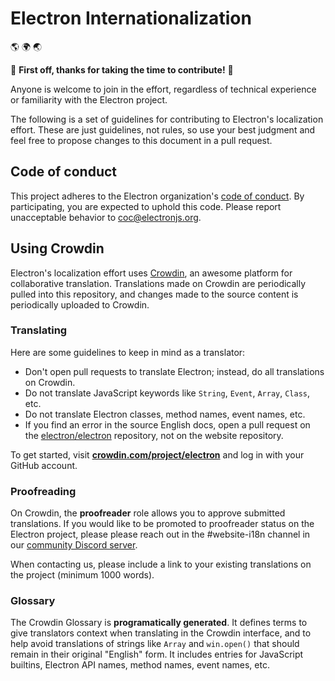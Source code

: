 # Electron Internationalization

🌎 🌍 🌏

💚 **First off, thanks for taking the time to contribute!** 💚

Anyone is welcome to join in the effort, regardless of technical experience or
familiarity with the Electron project.

The following is a set of guidelines for contributing to Electron's localization
effort. These are just guidelines, not rules, so use your best judgment and
feel free to propose changes to this document in a pull request.

## Code of conduct

This project adheres to the Electron organization's [code of conduct][].
By participating, you are expected to uphold this code. Please report unacceptable
behavior to coc@electronjs.org.

## Using Crowdin

Electron's localization effort uses [Crowdin][], an awesome platform for collaborative translation.
Translations made on Crowdin are periodically pulled into this repository, and changes made to the
source content is periodically uploaded to Crowdin.

### Translating

Here are some guidelines to keep in mind as a translator:

- Don't open pull requests to translate Electron; instead, do all translations on Crowdin.
- Do not translate JavaScript keywords like `String`, `Event`, `Array`, `Class`, etc.
- Do not translate Electron classes, method names, event names, etc.
- If you find an error in the source English docs, open a pull request on the
  [electron/electron][] repository, not on the website repository.

To get started, visit **[crowdin.com/project/electron][crowdin]** and log in with your GitHub account.

### Proofreading

On Crowdin, the **proofreader** role allows you to approve submitted translations.
If you would like to be promoted to proofreader status on the Electron project, please
please reach out in the #website-i18n channel in our [community Discord server][].

When contacting us, please include a link to your existing translations on the project (minimum
1000 words).

### Glossary

The Crowdin Glossary is **programatically generated**. It defines terms to give
translators context when translating in the Crowdin interface, and to help avoid
translations of strings like `Array` and `win.open()` that should remain in
their original "English" form. It includes entries for JavaScript builtins,
Electron API names, method names, event names, etc.

[code of conduct]: https://github.com/electron/electron/blob/main/CODE_OF_CONDUCT.md
[community discord server]: https://discord.gg/electronjs
[crowdin]: https://crowdin.com/project/electron
[electron/electron]: https://github.com/electron/electron/tree/main/docs
